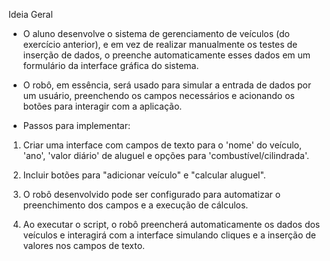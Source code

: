 Ideia Geral

* O aluno desenvolve o sistema de gerenciamento de veículos (do exercício anterior), e em vez de realizar manualmente os testes de inserção de dados, o preenche automaticamente esses dados em um formulário da interface gráfica do sistema.

* O robô, em essência, será usado para simular a entrada de dados por um usuário, preenchendo os campos necessários e acionando os botões para interagir com a aplicação.

- Passos para implementar:

1. Criar uma interface com campos de texto para o 'nome' do veículo, 'ano', 'valor diário' de aluguel e opções para 'combustível/cilindrada'.

2. Incluir botões para "adicionar veículo" e "calcular aluguel".

3. O robô desenvolvido pode ser configurado para automatizar o preenchimento dos campos e a execução de cálculos.

4. Ao executar o script, o robô preencherá automaticamente os dados dos veículos e interagirá com a interface simulando cliques e a inserção de valores nos campos de texto.